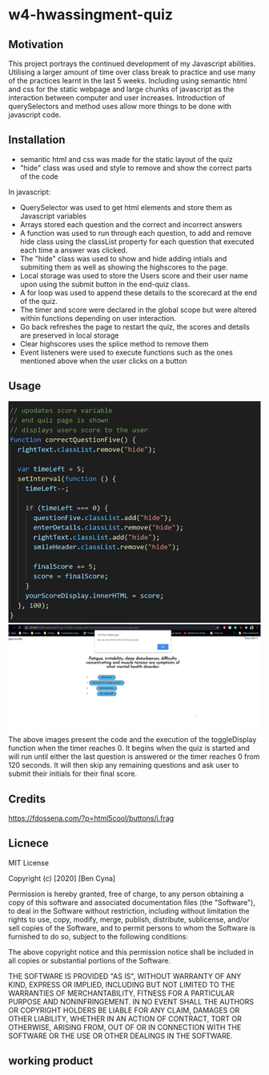 # w4-hwassingment-quiz
## Motivation 
This project portrays the continued development of my Javascript abilities. Utilising a larger amount of time over class break to practice and use many of the practices learnt in the last 5 weeks. Including using semantic html and css for the static webpage and large chunks of javascript as the interaction between computer and user increases. Introduction of querySelectors and method uses allow more things to be done with javascript code.

## Installation
- semantic html and css was made for the static layout of the quiz
- "hide" class was used and style to remove and show the correct parts of the code

In javascript: 
- QuerySelector was used to get html elements and store them as Javascript variables
- Arrays stored each question and the correct and incorrect answers 
- A function was used to run through each question, to add and remove hide class using the classList property for each question that executed each time a answer was clicked.
- The "hide" class was used to show and hide adding intials and submiting them as well as showing the highscores to the page. 
- Local storage was used to store the Users score and their user name upon using the submit button in the end-quiz class.
- A for loop was used to append these details to the scorecard at the end of the quiz.
- The timer and score were declared in the global scope but were altered within functions depending on user interaction. 
- Go back refreshes the page to restart the quiz, the scores and details are preserved in local storage
- Clear highscores uses the splice method to remove them
- Event listeners were used to execute functions such as the ones mentioned above when the user clicks on a button

## Usage
![Image of code for if the timer reaches 0](./assets/screenshot1.jpg)
![Image of timeout alert if timer reaches 0](./assets/screenshot2.jpg)
The above images present the code and the execution of the toggleDisplay function when the timer reaches 0. It begins when the quiz is started and will run until either the last question is answered or the timer reaches 0 from 120 seconds. It will then skip any remaining questions and ask user to submit their initials for their final score. 

## Credits
https://fdossena.com/?p=html5cool/buttons/i.frag

## Licnece 
MIT License

Copyright (c) [2020] [Ben Cyna]

Permission is hereby granted, free of charge, to any person obtaining a copy
of this software and associated documentation files (the "Software"), to deal
in the Software without restriction, including without limitation the rights
to use, copy, modify, merge, publish, distribute, sublicense, and/or sell
copies of the Software, and to permit persons to whom the Software is
furnished to do so, subject to the following conditions:

The above copyright notice and this permission notice shall be included in all
copies or substantial portions of the Software.

THE SOFTWARE IS PROVIDED "AS IS", WITHOUT WARRANTY OF ANY KIND, EXPRESS OR
IMPLIED, INCLUDING BUT NOT LIMITED TO THE WARRANTIES OF MERCHANTABILITY,
FITNESS FOR A PARTICULAR PURPOSE AND NONINFRINGEMENT. IN NO EVENT SHALL THE
AUTHORS OR COPYRIGHT HOLDERS BE LIABLE FOR ANY CLAIM, DAMAGES OR OTHER
LIABILITY, WHETHER IN AN ACTION OF CONTRACT, TORT OR OTHERWISE, ARISING FROM,
OUT OF OR IN CONNECTION WITH THE SOFTWARE OR THE USE OR OTHER DEALINGS IN THE
SOFTWARE.

## working product 